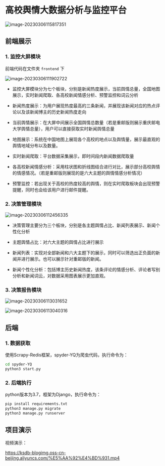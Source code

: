 # 高校舆情大数据分析与监控平台

![image-20230306115817351](http://ksdb-blogimg.oss-cn-beijing.aliyuncs.com/typora/202303/06/115818-439374.png)
## 前端展示

### 1. 监控大屏模块

前端代码在文件夹 `frontend` 下

![image-20230306111902722](http://ksdb-blogimg.oss-cn-beijing.aliyuncs.com/typora/202303/06/111903-583476.png)

+ 监控大屏模块分为七个板块，分别是新闻热度展示，当前舆情总量，全国地图展示，实时新闻爬取、各高校新闻情感分析、预警监控和词云分析

+ 新闻热度展示：为用户展现热度最高的三条新闻，并展现该新闻对应的热点评论以及该新闻博主的历史新闻热度走向
+ 当前舆情展示：在大屏中间展示全国舆情总数量（若是重邮版则展示重庆邮电大学舆情总量），用户可以直接获取实时新闻舆情总量
+ 地图展示：系统在中国地图上展现各个高校的地点以及舆情量，展示最直观的舆情地域分布以及数量。
+ 实时新闻爬取：平台数据采集展示，即时间段内新闻数据爬取量
+ 各高校新闻情感分析：采用柱状图和折线图结合进行对比，展示部分高校舆情的情感情况。（若是重邮版则展现的是六大主题的舆情情感分析情况）
+ 预警监控：若出现关于高校的热度较高的舆情，则在实时爬取板块会出现预警提醒，同时也会给该用户进行邮件提醒。

### 2. 决策管理模块

![image-20230306112456335](https://ksdb-blogimg.oss-cn-beijing.aliyuncs.com/demo1.png)

+ 决策管理主要分为三个板块，分别是各主题舆情占比、新闻列表展示、新闻个性化分析

+ 主题舆情占比：对六大主题的舆情占比进行展示

+ 新闻列表：实现对全部新闻和六大主题下的展示，同时可以筛选出正负面的新闻并进行展示。也可以展示针对重邮版的新闻。

+ 新闻个性化分析：包括博主历史新闻热度，该条评论的情感分析、评论者写别分析和新闻词云，对数据采用图表展示更加直观。



### 3. 决策报告模块

![image-20230306113031652](http://ksdb-blogimg.oss-cn-beijing.aliyuncs.com/typora/202303/06/113032-958908.png)

![image-20230306113040316](http://ksdb-blogimg.oss-cn-beijing.aliyuncs.com/typora/202303/06/113041-73806.png)



## 后端

### 1. 数据获取

使用Scrapy-Redis框架，spyder-YQ为爬虫代码，执行命令为：

```sh
cd spyder-YQ
python3 start.py
```



### 2. 后端执行

python版本为3.7，框架为Django，执行命令为：

```sh
pip install requirements.txt
python3 manage.py migrate
python3 manage.py runserver
```



## 项目演示

视频演示：

https://ksdb-blogimg.oss-cn-beijing.aliyuncs.com/%E5%AA%92%E4%BD%931.mp4



